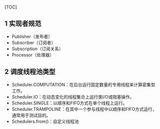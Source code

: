 [TOC]

## 1 实现者规范

- Publisher（发布者）
- Subscriber（订阅者）
- Subscription（订阅关系）
- Processor（处理器）

## 2 调度线程池类型

- Scheduler.COMPUTATION：在后台运行固定数量的专用线程来计算密集型工作。
- Scheduler.IO：在动态变化的线程集合上运行类I/O或阻塞操作。
- Scheduler.SINGLE：以顺序和FIFO方式在单个线程上运行。
- Scheduler.TRAMPOLINE：在其中一个参与线程中以顺序和FIFO方式运行，通常用于测试目的。
- Schedulers.from()：自定义线程池